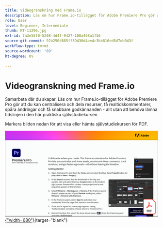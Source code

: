 ```yaml
---
title: Videogranskning med Frame.io
description: Läs om hur Frame.io-tillägget för Adobe Premiere Pro gör att du kan centralisera och dela resurser, få realtidskommentarer, spåra ändringar och få snabbare godkännanden - allt utan att behöva lämna tidslinjen
role: User
level: Beginner, Intermediate
thumb: KT-11296.jpg
exl-id: 7a3e55f0-5208-4d4f-9427-108a468a1f56
source-git-commit: 92b250d685ff39430d4ee4c3bb816ed8d7eb043f
workflow-type: tm+mt
source-wordcount: '89'
ht-degree: 0%

---
```


# Videogranskning med Frame.io

Samarbeta där du skapar. Läs om hur Frame.io-tillägget för Adobe Premiere Pro gör att du kan centralisera och dela resurser, få realtidskommentarer, spåra ändringar och få snabbare godkännanden - allt utan att behöva lämna tidslinjen i den här praktiska självstudiekursen.

Markera bilden nedan för att visa eller hämta självstudiekursen för PDF.

[![Bild på första sidan av självstudiekursen](assets/Videoreviewwithframe.png){&quot;width=680&quot;}](assets/Video-review-with-Frame.io.pdf){target="blank"}
